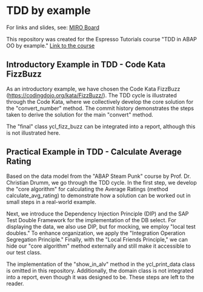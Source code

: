 # TDD by example

For links and slides, see: [MIRO Board](https://miro.com/app/board/uXjVIABDsoA=/?share_link_id=719644847618)

This repository was created for the Espresso Tutorials course "TDD in ABAP OO by example." 
[Link to the course](https://www.skool.com/abap-clean-coders-hub/classroom/28f71d27?md=f06cb72ab318489da4a4600de4f88763)
## Introductory Example in TDD - Code Kata FizzBuzz

As an introductory example, we have chosen the Code Kata FizzBuzz (https://codingdojo.org/kata/FizzBuzz/). The TDD cycle is illustrated through the Code Kata, where we collectively develop the core solution for the "convert_number" method. The commit history demonstrates the steps taken to derive the solution for the main "convert" method.

The "final" class ycl_fizz_buzz can be integrated into a report, although this is not illustrated here.

## Practical Example in TDD - Calculate Average Rating
Based on the data model from the "ABAP Steam Punk" course by Prof. Dr. Christian Drumm, we go through the TDD cycle. In the first step, we develop the "core algorithm" for calculating the Average Ratings (method calculate_avg_rating) to demonstrate how a solution can be worked out in small steps in a real-world example.

Next, we introduce the Dependency Injection Principle (DIP) and the SAP Test Double Framework for the implementation of the DB select. For displaying the data, we also use DIP, but for mocking, we employ "local test doubles." To enhance organization, we apply the "Integration Operation Segregation Principle." Finally, with the "Local Friends Principle," we can hide our "core algorithm" method externally and still make it accessible to our test class.

The implementation of the "show_in_alv" method in the ycl_print_data class is omitted in this repository. Additionally, the domain class is not integrated into a report, even though it was designed to be. These steps are left to the reader.
